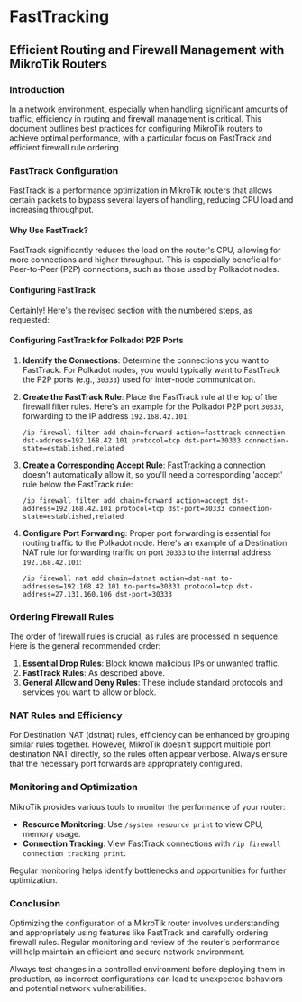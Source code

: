 # FastTracking

## **Efficient Routing and Firewall Management with MikroTik Routers**

### **Introduction**

In a network environment, especially when handling significant amounts of
traffic, efficiency in routing and firewall management is critical. This
document outlines best practices for configuring MikroTik routers to achieve
optimal performance, with a particular focus on FastTrack and efficient
firewall rule ordering.

### **FastTrack Configuration**

FastTrack is a performance optimization in MikroTik routers that allows certain
packets to bypass several layers of handling, reducing CPU load and increasing
throughput.

#### **Why Use FastTrack?**

FastTrack significantly reduces the load on the router's CPU, allowing for more
connections and higher throughput. This is especially beneficial for
Peer-to-Peer (P2P) connections, such as those used by Polkadot nodes.

#### **Configuring FastTrack**

Certainly! Here's the revised section with the numbered steps, as requested:

#### **Configuring FastTrack for Polkadot P2P Ports**

1. **Identify the Connections**: Determine the connections you want to
   FastTrack. For Polkadot nodes, you would typically want to FastTrack the P2P
ports (e.g., `30333`) used for inter-node communication.

2. **Create the FastTrack Rule**: Place the FastTrack rule at the top of the
   firewall filter rules. Here's an example for the Polkadot P2P port `30333`,
forwarding to the IP address `192.168.42.101`:

   ```shell
   /ip firewall filter add chain=forward action=fasttrack-connection dst-address=192.168.42.101 protocol=tcp dst-port=30333 connection-state=established,related
   ```

3. **Create a Corresponding Accept Rule**: FastTracking a connection doesn't
   automatically allow it, so you'll need a corresponding 'accept' rule below
the FastTrack rule:

   ```shell
   /ip firewall filter add chain=forward action=accept dst-address=192.168.42.101 protocol=tcp dst-port=30333 connection-state=established,related
   ```

4. **Configure Port Forwarding**: Proper port forwarding is essential for
   routing traffic to the Polkadot node. Here's an example of a Destination NAT
rule for forwarding traffic on port `30333` to the internal address
`192.168.42.101`:

   ```shell
   /ip firewall nat add chain=dstnat action=dst-nat to-addresses=192.168.42.101 to-ports=30333 protocol=tcp dst-address=27.131.160.106 dst-port=30333
   ```

### **Ordering Firewall Rules**

The order of firewall rules is crucial, as rules are processed in sequence.
Here is the general recommended order:

1. **Essential Drop Rules**: Block known malicious IPs or unwanted traffic.
2. **FastTrack Rules**: As described above.
3. **General Allow and Deny Rules**: These include standard protocols and
   services you want to allow or block.

### **NAT Rules and Efficiency**

For Destination NAT (dstnat) rules, efficiency can be enhanced by grouping
similar rules together. However, MikroTik doesn't support multiple port
destination NAT directly, so the rules often appear verbose. Always ensure that
the necessary port forwards are appropriately configured.

### **Monitoring and Optimization**

MikroTik provides various tools to monitor the performance of your router:

- **Resource Monitoring**: Use `/system resource print` to view CPU, memory
usage.
- **Connection Tracking**: View FastTrack connections with `/ip firewall
connection tracking print`.

Regular monitoring helps identify bottlenecks and opportunities for further
optimization.

### **Conclusion**

Optimizing the configuration of a MikroTik router involves understanding and
appropriately using features like FastTrack and carefully ordering firewall
rules. Regular monitoring and review of the router's performance will help
maintain an efficient and secure network environment.

Always test changes in a controlled environment before deploying them in
production, as incorrect configurations can lead to unexpected behaviors and
potential network vulnerabilities.
